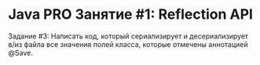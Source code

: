 # Java PRO Занятие #1: Reflection API
Задание #3:  Написать код, который сериализирует и десериализирует в/из файла все значения полей 
класса, которые отмечены аннотацией @Save.